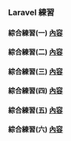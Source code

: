 ### Laravel 練習
#### 綜合練習(一) [內容](exercise1/README.md)
#### 綜合練習(二) [內容](exercise2/README.md)
#### 綜合練習(三) [內容](exercise3/README.md)
#### 綜合練習(四) [內容](exercise4/README.md)
#### 綜合練習(五) [內容](exercise5/README.md)
#### 綜合練習(六) [內容](exercise6/README.md)